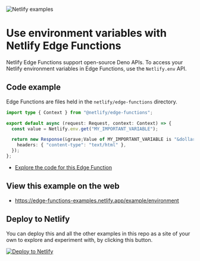 ![Netlify examples](https://user-images.githubusercontent.com/5865/159468750-df1c2783-39b2-40da-9c0f-971f72a7ea3f.png)

# Use environment variables with Netlify Edge Functions

Netlify Edge Functions support open-source Deno APIs. To access your Netlify environment variables in Edge Functions,
use the `Netlify.env` API.

## Code example

Edge Functions are files held in the `netlify/edge-functions` directory.

```ts
import type { Context } from "@netlify/edge-functions";

export default async (request: Request, context: Context) => {
  const value = Netlify.env.get("MY_IMPORTANT_VARIABLE");

  return new Response(&grave;Value of MY_IMPORTANT_VARIABLE is "&dollar;{value}".&grave;, {
    headers: { "content-type": "text/html" },
  });
};
```

- [Explore the code for this Edge Function](../../netlify/edge-functions/environment.ts)

## View this example on the web

- https://edge-functions-examples.netlify.app/example/environment

## Deploy to Netlify

You can deploy this and all the other examples in this repo as a site of your own to explore and experiment with, by
clicking this button.

[![Deploy to Netlify](https://www.netlify.com/img/deploy/button.svg)](https://app.netlify.com/start/deploy?repository=https://github.com/netlify/examples/&create_from_path=examples/edge-functions/&utm_campaign=dx-examples&utm_source=edge-functions-examples&utm_medium=web&utm_content=Deploy%20Edge%20Functions%20Examples%20to%20Netlify)
